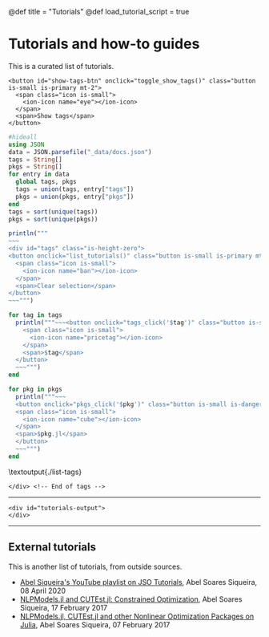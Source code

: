 @def title = "Tutorials"
@def load_tutorial_script = true

# Tutorials and how-to guides

This is a curated list of tutorials.

~~~
<button id="show-tags-btn" onclick="toggle_show_tags()" class="button is-small is-primary mt-2">
  <span class="icon is-small">
    <ion-icon name="eye"></ion-icon>
  </span>
  <span>Show tags</span>
</button>
~~~
```julia:./list-tags.jl
#hideall
using JSON
data = JSON.parsefile("_data/docs.json")
tags = String[]
pkgs = String[]
for entry in data
  global tags, pkgs
  tags = union(tags, entry["tags"])
  pkgs = union(pkgs, entry["pkgs"])
end
tags = sort(unique(tags))
pkgs = sort(unique(pkgs))

println("""
~~~
<div id="tags" class="is-height-zero">
<button onclick="list_tutorials()" class="button is-small is-primary mt-2">
  <span class="icon is-small">
    <ion-icon name="ban"></ion-icon>
  </span>
  <span>Clear selection</span>
</button>
~~~""")

for tag in tags
  println("""~~~<button onclick="tags_click('$tag')" class="button is-small is-link is-outlined mt-2">
    <span class="icon is-small">
      <ion-icon name="pricetag"></ion-icon>
    </span>
    <span>$tag</span>
  </button>
  ~~~""")
end

for pkg in pkgs
  println("""~~~
  <button onclick="pkgs_click('$pkg')" class="button is-small is-danger is-outlined mt-2">
  <span class="icon is-small">
    <ion-icon name="cube"></ion-icon>
  </span>
  <span>$pkg.jl</span>
  </button>
  ~~~""")
end
```
\textoutput{./list-tags}
~~~
</div> <!-- End of tags -->
~~~

---

~~~
<div id="tutorials-output">
</div>
~~~

---

## External tutorials

This is another list of tutorials, from outside sources.

- [Abel Siqueira's YouTube playlist on JSO Tutorials](https://www.youtube.com/playlist?list=PLOOY0eChA1uxmm8G2caFpdX7X9NjgpDUY), Abel Soares Siqueira, 08 April 2020
- [NLPModels.jl and CUTEst.jl: Constrained Optimization](https://abelsiqueira.github.io/blog/_posts/2017/2017-02-17-nlpmodelsjl-and-cutestjl-constrained-optimization/), Abel Soares Siqueira, 17 February 2017
- [NLPModels.jl, CUTEst.jl and other Nonlinear Optimization Packages on Julia](https://abelsiqueira.github.io/blog/_posts/2017/2017-02-07-nlpmodelsjl-cutestjl-and-other-nonlinear-optimization-packages-on-julia/), Abel Soares Siqueira, 07 February 2017
